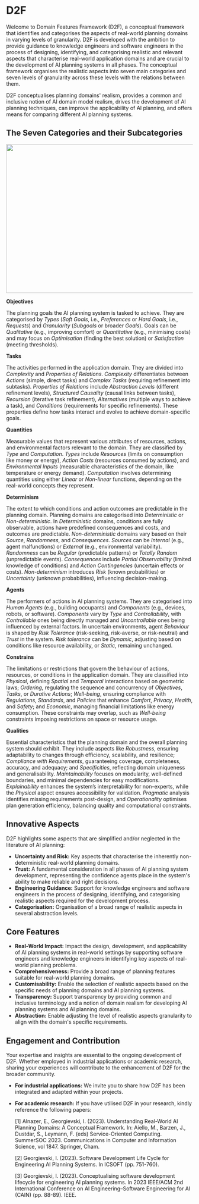 # D2F
Welcome to Domain Features Framework (D2F), a conceptual framework that identifies and categorises the aspects of real-world planning domains in varying levels of granularity. D2F is developed with the ambition to provide guidance to knowledge engineers and software engineers in the process of designing, identifying, and categorising realistic and relevant aspects that characterise real-world application domains and are crucial to the development of AI planning systems in all phases. The conceptual framework organises the realistic aspects into seven main categories and seven levels of granularity across these levels with the relations between them.

D2F conceptualises planning domains' realism, provides a common and inclusive notion of AI domain model realism, drives the development of AI planning techniques, can improve the applicability of AI planning, and offers means for comparing different AI planning systems.


## The Seven Categories and their Subcategories

<p align="center">
  <img width="650" height="400" src="https://github.com/user-attachments/assets/d08bf607-72cc-4328-82f0-0a7ac7038208")
>
</p>



**Objectives**

The planning goals the AI planning system is tasked to achieve. They are categorised by _Types_ (_Soft Goals_, i.e., _Preferences_ or _Hard Goals_, i.e., _Requests_) and _Granularity_ (_Subgoals_ or broader _Goals_). Goals can be _Qualitative_ (e.g., improving comfort) or _Quantitative_ (e.g., minimising costs) and may focus on _Optimisation_ (finding the best solution) or _Satisfaction_ (meeting thresholds).

**Tasks**

The activities performed in the application domain. They are divided into _Complexity_ and _Properties of Relations_. _Complexity_ differentiates between _Actions_ (simple, direct tasks) and _Complex Tasks_ (requiring refinement into subtasks). _Properties of Relations_ include _Abstraction Levels_ (different refinement levels), _Structured Causality_ (causal links between tasks), _Recursion_ (iterative task refinement), _Alternatives_ (multiple ways to achieve a task), and _Conditions_ (requirements for specific refinements). These properties define how tasks interact and evolve to achieve domain-specific goals.

**Quantities**

Measurable values that represent various attributes of resources, actions, and environmental factors relevant to the domain. They are classified by _Type_ and _Computation_. _Types_ include _Resources_ (limits on consumption like money or energy), _Action Costs_ (resources consumed by actions), and _Environmental Inputs_ (measurable characteristics of the domain, like temperature or energy demand). _Computation_ involves determining quantities using either _Linear_ or _Non-linear_ functions, depending on the real-world concepts they represent.

**Determinism**

The extent to which conditions and action outcomes are predictable in the planning domain. Planning domains are categorised into _Deterministic_ or _Non-deterministic_. In _Deterministic_ domains, conditions are fully observable, actions have predefined consequences and costs, and outcomes are predictable. _Non-deterministic_ domains vary based on their _Source_, _Randomness_, and _Consequences_. _Sources_ can be _Internal_ (e.g., agent malfunctions) or _External_ (e.g., environmental variability). _Randomness_ can be _Regular_ (predictable patterns) or _Totally Random_ (unpredictable events). _Consequences_ include _Partial Observability_ (limited knowledge of conditions) and _Action Contingencies_ (uncertain effects or costs). _Non-determinism_ introduces _Risk_ (known probabilities) or _Uncertainty_ (unknown probabilities), influencing decision-making.

**Agents**

The performers of actions in AI planning systems. They are categorised into _Human Agents_ (e.g., building occupants) and _Components_ (e.g., devices, robots, or software). _Components_ vary by _Type_ and _Controllability_, with _Controllable_ ones being directly managed and _Uncontrollable_ ones being influenced by external factors. In uncertain environments, agent _Behaviour_ is shaped by _Risk Tolerance_ (risk-seeking, risk-averse, or risk-neutral) and _Trust_ in the system. _Risk tolerance_ can be _Dynamic_, adjusting based on conditions like resource availability, or _Static_, remaining unchanged.

**Constrains**

The limitations or restrictions that govern the behaviour of actions, resources, or conditions in the application domain. They are classified into _Physical_, defining _Spatial_ and _Temporal_ interactions based on geometric laws; _Ordering_, regulating the sequence and concurrency of _Objectives_, _Tasks_, or _Durative Actions_; _Well-being_, ensuring compliance with _Regulations_, _Standards_, and _Policies_ that enhance _Comfort_, _Privacy_, _Health_, and _Safety_; and _Economic_, managing financial limitations like energy consumption. These constraints may overlap, such as _Well-being_ constraints imposing restrictions on space or resource usage.

**Qualities**

Essential characteristics that the planning domain and the overall planning system should exhibit. They include aspects like _Robustness_, ensuring adaptability to changes through efficiency, scalability, and resilience; _Compliance with Requirements_, guaranteeing coverage, completeness, accuracy, and adequacy; and _Specificities_, reflecting domain uniqueness and generalisability. _Maintainability_ focuses on modularity, well-defined boundaries, and minimal dependencies for easy modifications. _Explainability_ enhances the system’s interpretability for non-experts, while the _Physical_ aspect ensures accessibility for validation. _Pragmatic_ analysis identifies missing requirements post-design, and _Operationality_ optimises plan generation efficiency, balancing quality and computational constraints.


## Innovative Aspects

D2F highlights some aspects that are simplified and/or neglected in the literature of AI planning:

- **Uncertainty and Risk:** Key aspects that characterise the inherently non-deterministic real-world planning domains.
- **Trust:** A fundamental consideration in all phases of AI planning system development, representing the confidence agents place in the system's ability to make reliable and right decisions.
- **Engineering Guidance:** Support for knowledge engineers and software engineers in the process of designing, identifying, and categorising realistic aspects required for the development process.
- **Categorisation:** Organisation of a broad range of realistic aspects in several abstraction levels.


## Core Features

- **Real-World Impact:** Impact the design, development, and applicability of AI planning systems in real-world settings by supporting software engineers and knowledge engineers in identifying key aspects of real-world planning problems.
- **Comprehensiveness:** Provide a broad range of planning features suitable for real-world planning domains.
- **Customisability:** Enable the selection of realistic aspects based on the specific needs of planning domains and AI planning systems.
- **Transparency:** Support transparency by providing common and inclusive terminology and a notion of domain realism for developing AI planning systems and AI planning domains.
- **Abstraction:** Enable adjusting the level of realistic aspects granularity to align with the domain's specific requirements.


## Engagement and Contribution

Your expertise and insights are essential to the ongoing development of D2F. Whether employed in industrial applications or academic research, sharing your experiences will contribute to the enhancement of D2F for the broader community.

- **For industrial applications:** We invite you to share how D2F has been integrated and adapted within your projects.
- **For academic research:** If you have utilised D2F in your research, kindly reference the following papers:

  [1] Alnazer, E., Georgievski, I. (2023). Understanding Real-World AI Planning Domains: A Conceptual Framework. In: Aiello, M., Barzen, J., Dustdar, S., Leymann, F. (eds) Service-Oriented Computing. SummerSOC 2023. Communications in Computer and Information Science, vol 1847. Springer, Cham.

  [2] Georgievski, I. (2023). Software Development Life Cycle for Engineering AI Planning Systems. In ICSOFT (pp. 751-760).

  [3] Georgievski, I. (2023). Conceptualising software development lifecycle for engineering AI planning systems. In 2023 IEEE/ACM 2nd International Conference on AI Engineering–Software Engineering for AI (CAIN) (pp. 88-89). IEEE.

